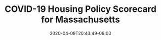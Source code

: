 ---
title: "COVID-19 Housing Policy Scorecard for Massachusetts"
date: 2020-04-09T20:43:49-08:00
layout: single
type: covid-policy-rankings
state_abbrev: ma # use state abbreviation.
state_title: Massachusetts
photoCredit:
hasSubnav: true
fbImage: /images/assets/covid-eviction-policies-social.jpg
twImage: /images/assets/covid-eviction-policies-social.jpg
socialDescription: COVID-19 Housing Policy Scorecard for Massachusetts
description: See how Massachusetts ranks in our nationwide scorecard of housing policies in response to COVID-19.
url: /covid-policy-scorecard/ma
aliases:
    - /covid-policy-scorecard/ma
    - /covid-policy-scorecard/massachusetts
    - /es/covid-policy-scorecard/ma
    - /es/covid-policy-scorecard/massachusetts
---